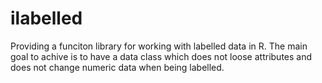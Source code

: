 # ilabelled

Providing a funciton library for working with labelled data in R. 
The main goal to achive is to have a data class which does not loose attributes and does not change numeric data when being labelled.
